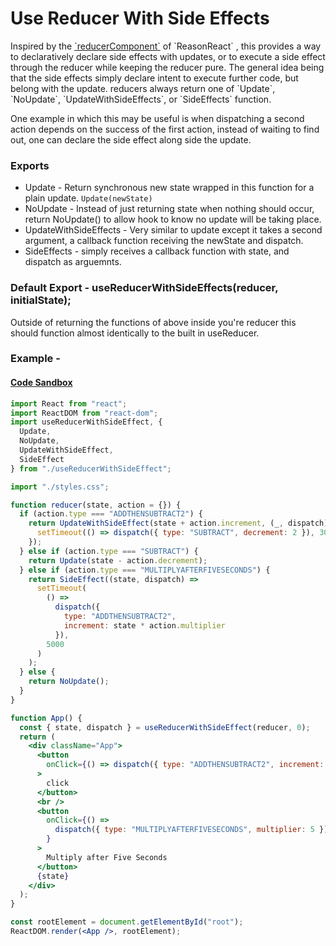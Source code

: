 # Use Reducer With Side Effects
<p>
  Inspired by the <a href="https://reasonml.github.io/reason-react/docs/en/state-actions-reducer">`reducerComponent`</a> of `ReasonReact` , this provides a way to declaratively declare side effects with updates, or to execute a side effect through the reducer while keeping the reducer pure.
  The general idea being that the side effects simply declare intent to execute further code, but belong with the update.
  reducers always return one of `Update`, `NoUpdate`, `UpdateWithSideEffects`, or `SideEffects` function.
</p>

<p>
 One example in which this may be useful is when dispatching a second action depends on the success of the first action, instead of waiting to find out, one can declare the side effect along side the update.
</p>

### Exports

* Update - Return synchronous new state wrapped in this function for a plain update. `Update(newState)`
* NoUpdate - Instead of just returning state when nothing should occur, return NoUpdate() to allow hook to know no update will be taking place.
* UpdateWithSideEffects - Very similar to update except it takes a second argument, a callback function receiving the newState and dispatch. 
* SideEffects - simply receives a callback function with state, and dispatch as arguemnts.

### Default Export - useReducerWithSideEffects(reducer, initialState);

Outside of returning the functions of above inside you're reducer this should function almost identically to the built in useReducer.

### Example -

#### <a href="https://codesandbox.io/s/angry-bouman-rc2x6">Code Sandbox</a>

```jsx
import React from "react";
import ReactDOM from "react-dom";
import useReducerWithSideEffect, {
  Update,
  NoUpdate,
  UpdateWithSideEffect,
  SideEffect
} from "./useReducerWithSideEffect";

import "./styles.css";

function reducer(state, action = {}) {
  if (action.type === "ADDTHENSUBTRACT2") {
    return UpdateWithSideEffect(state + action.increment, (_, dispatch) => {
      setTimeout(() => dispatch({ type: "SUBTRACT", decrement: 2 }), 3000);
    });
  } else if (action.type === "SUBTRACT") {
    return Update(state - action.decrement);
  } else if (action.type === "MULTIPLYAFTERFIVESECONDS") {
    return SideEffect((state, dispatch) =>
      setTimeout(
        () =>
          dispatch({
            type: "ADDTHENSUBTRACT2",
            increment: state * action.multiplier
          }),
        5000
      )
    );
  } else {
    return NoUpdate();
  }
}

function App() {
  const { state, dispatch } = useReducerWithSideEffect(reducer, 0);
  return (
    <div className="App">
      <button
        onClick={() => dispatch({ type: "ADDTHENSUBTRACT2", increment: 5 })}
      >
        click
      </button>
      <br />
      <button
        onClick={() =>
          dispatch({ type: "MULTIPLYAFTERFIVESECONDS", multiplier: 5 })
        }
      >
        Multiply after Five Seconds
      </button>
      {state}
    </div>
  );
}

const rootElement = document.getElementById("root");
ReactDOM.render(<App />, rootElement);
```
 
 
